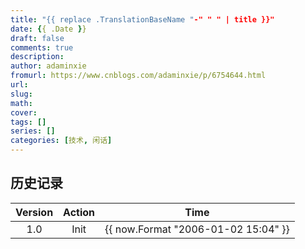 ```yaml
---
title: "{{ replace .TranslationBaseName "-" " " | title }}"
date: {{ .Date }}
draft: false
comments: true
description: 
author: adaminxie
fromurl: https://www.cnblogs.com/adaminxie/p/6754644.html
url:
slug: 
math: 
cover:
tags: []
series: []
categories: [技术, 闲话]
---
```


## 历史记录

|Version| Action|Time|
|:-------:|:--------:|:-----------:|
|1.0|Init|{{ now.Format "2006-01-02 15:04" }}|